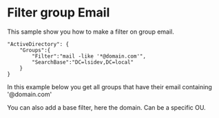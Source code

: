 # Filter group Email

This sample show you how to make a filter on group email.

```
"ActiveDirectory": {
    "Groups":{
        "Filter":"mail -like '*@domain.com'",
        "SearchBase":"DC=lsidev,DC=local"
    }
}
```
In this example below you get all groups that have their email containing '@domain.com'

You can also add a base filter, here the domain. Can be a specific OU.